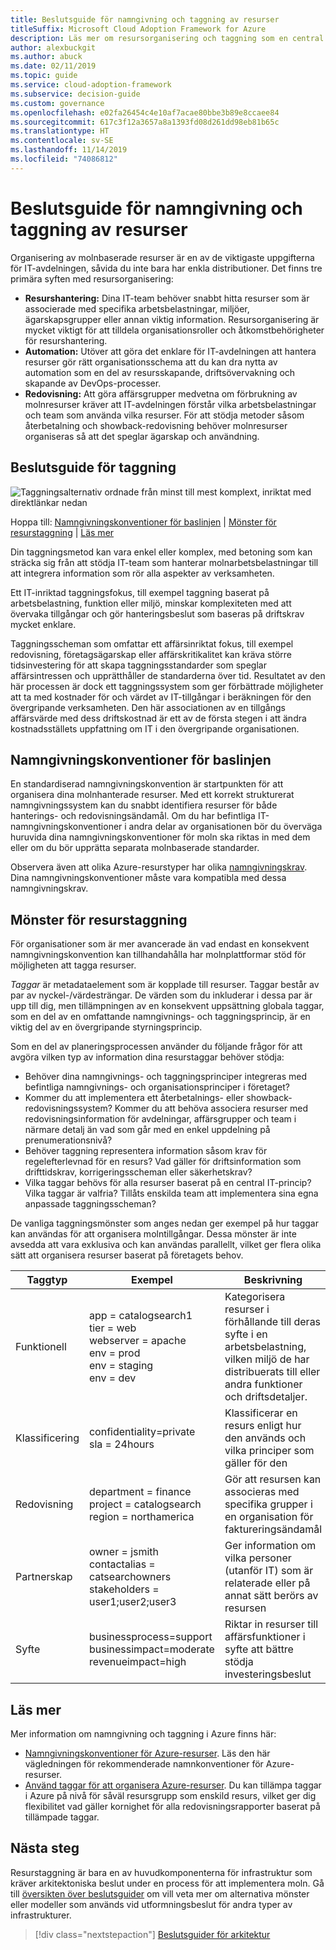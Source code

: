 ```yaml
---
title: Beslutsguide för namngivning och taggning av resurser
titleSuffix: Microsoft Cloud Adoption Framework for Azure
description: Läs mer om resursorganisering och taggning som en central tjänst i Azure-migreringar.
author: alexbuckgit
ms.author: abuck
ms.date: 02/11/2019
ms.topic: guide
ms.service: cloud-adoption-framework
ms.subservice: decision-guide
ms.custom: governance
ms.openlocfilehash: e02fa26454c4e10af7acae80bbe3b89e8ccaee84
ms.sourcegitcommit: 617c3f12a3657a8a1393fd08d261dd98eb81b65c
ms.translationtype: HT
ms.contentlocale: sv-SE
ms.lasthandoff: 11/14/2019
ms.locfileid: "74086812"
---
```

# <a name="resource-naming-and-tagging-decision-guide"></a>Beslutsguide för namngivning och taggning av resurser

Organisering av molnbaserade resurser är en av de viktigaste uppgifterna för IT-avdelningen, såvida du inte bara har enkla distributioner. Det finns tre primära syften med resursorganisering:

- **Resurshantering:** Dina IT-team behöver snabbt hitta resurser som är associerade med specifika arbetsbelastningar, miljöer, ägarskapsgrupper eller annan viktig information. Resursorganisering är mycket viktigt för att tilldela organisationsroller och åtkomstbehörigheter för resurshantering.
- **Automation:** Utöver att göra det enklare för IT-avdelningen att hantera resurser gör rätt organisationsschema att du kan dra nytta av automation som en del av resursskapande, driftsövervakning och skapande av DevOps-processer.
- **Redovisning:** Att göra affärsgrupper medvetna om förbrukning av molnresurser kräver att IT-avdelningen förstår vilka arbetsbelastningar och team som använda vilka resurser. För att stödja metoder såsom återbetalning och showback-redovisning behöver molnresurser organiseras så att det speglar ägarskap och användning.

## <a name="tagging-decision-guide"></a>Beslutsguide för taggning

![Taggningsalternativ ordnade från minst till mest komplext, inriktat med direktlänkar nedan](../../_images/decision-guides/decision-guide-resource-tagging.png)

Hoppa till: [Namngivningskonventioner för baslinjen](#baseline-naming-conventions) | [Mönster för resurstaggning](#resource-tagging-patterns) | [Läs mer](#learn-more)

Din taggningsmetod kan vara enkel eller komplex, med betoning som kan sträcka sig från att stödja IT-team som hanterar molnarbetsbelastningar till att integrera information som rör alla aspekter av verksamheten.

Ett IT-inriktad taggningsfokus, till exempel taggning baserat på arbetsbelastning, funktion eller miljö, minskar komplexiteten med att övervaka tillgångar och gör hanteringsbeslut som baseras på driftskrav mycket enklare.

Taggningsscheman som omfattar ett affärsinriktat fokus, till exempel redovisning, företagsägarskap eller affärskritikalitet kan kräva större tidsinvestering för att skapa taggningsstandarder som speglar affärsintressen och upprätthåller de standarderna över tid. Resultatet av den här processen är dock ett taggningssystem som ger förbättrade möjligheter att ta med kostnader för och värdet av IT-tillgångar i beräkningen för den övergripande verksamheten. Den här associationen av en tillgångs affärsvärde med dess driftskostnad är ett av de första stegen i att ändra kostnadsställets uppfattning om IT i den övergripande organisationen.

## <a name="baseline-naming-conventions"></a>Namngivningskonventioner för baslinjen

En standardiserad namngivningskonvention är startpunkten för att organisera dina molnhanterade resurser. Med ett korrekt strukturerat namngivningssystem kan du snabbt identifiera resurser för både hanterings- och redovisningsändamål. Om du har befintliga IT-namngivningskonventioner i andra delar av organisationen bör du överväga huruvida dina namngivningskonventioner för moln ska riktas in med dem eller om du bör upprätta separata molnbaserade standarder.

Observera även att olika Azure-resurstyper har olika [namngivningskrav](../../ready/azure-best-practices/naming-and-tagging.md). Dina namngivningskonventioner måste vara kompatibla med dessa namngivningskrav.

## <a name="resource-tagging-patterns"></a>Mönster för resurstaggning

För organisationer som är mer avancerade än vad endast en konsekvent namngivningskonvention kan tillhandahålla har molnplattformar stöd för möjligheten att tagga resurser.

*Taggar* är metadataelement som är kopplade till resurser. Taggar består av par av nyckel-/värdesträngar. De värden som du inkluderar i dessa par är upp till dig, men tillämpningen av en konsekvent uppsättning globala taggar, som en del av en omfattande namngivnings- och taggningsprincip, är en viktig del av en övergripande styrningsprincip.

Som en del av planeringsprocessen använder du följande frågor för att avgöra vilken typ av information dina resurstaggar behöver stödja:

- Behöver dina namngivnings- och taggningsprinciper integreras med befintliga namngivnings- och organisationsprinciper i företaget?
- Kommer du att implementera ett återbetalnings- eller showback-redovisningssystem? Kommer du att behöva associera resurser med redovisningsinformation för avdelningar, affärsgrupper och team i närmare detalj än vad som går med en enkel uppdelning på prenumerationsnivå?
- Behöver taggning representera information såsom krav för regelefterlevnad för en resurs? Vad gäller för driftsinformation som drifttidskrav, korrigeringsscheman eller säkerhetskrav?
- Vilka taggar behövs för alla resurser baserat på en central IT-princip? Vilka taggar är valfria? Tillåts enskilda team att implementera sina egna anpassade taggningsscheman?

De vanliga taggningsmönster som anges nedan ger exempel på hur taggar kan användas för att organisera molntillgångar. Dessa mönster är inte avsedda att vara exklusiva och kan användas parallellt, vilket ger flera olika sätt att organisera resurser baserat på företagets behov.

<!-- markdownlint-disable MD033 -->

| Taggtyp | Exempel | Beskrivning |
|-----|-----|-----|
| Funktionell            | app = catalogsearch1 <br/>tier = web <br/>webserver = apache<br/>env = prod <br/>env = staging <br/>env = dev                 | Kategorisera resurser i förhållande till deras syfte i en arbetsbelastning, vilken miljö de har distribuerats till eller andra funktioner och driftsdetaljer.                                 |
| Klassificering        | confidentiality=private<br/>sla = 24hours                                 | Klassificerar en resurs enligt hur den används och vilka principer som gäller för den                               |
| Redovisning            | department = finance <br/>project = catalogsearch <br/>region = northamerica | Gör att resursen kan associeras med specifika grupper i en organisation för faktureringsändamål |
| Partnerskap           | owner = jsmith <br/>contactalias = catsearchowners<br/>stakeholders = user1;user2;user3<br/>                       | Ger information om vilka personer (utanför IT) som är relaterade eller på annat sätt berörs av resursen                      |
| Syfte               | businessprocess=support<br/>businessimpact=moderate<br/>revenueimpact=high   | Riktar in resurser till affärsfunktioner i syfte att bättre stödja investeringsbeslut  |

<!-- markdownlint-enable MD033 -->

## <a name="learn-more"></a>Läs mer

Mer information om namngivning och taggning i Azure finns här:

- [Namngivningskonventioner för Azure-resurser](/azure/architecture/best-practices/resource-naming). Läs den här vägledningen för rekommenderade namnkonventioner för Azure-resurser.
- [Använd taggar för att organisera Azure-resurser](https://docs.microsoft.com/azure/azure-resource-manager/resource-group-using-tags?toc=/azure/billing/TOC.json). Du kan tillämpa taggar i Azure på nivå för såväl resursgrupp som enskild resurs, vilket ger dig flexibilitet vad gäller kornighet för alla redovisningsrapporter baserat på tillämpade taggar.

## <a name="next-steps"></a>Nästa steg

Resurstaggning är bara en av huvudkomponenterna för infrastruktur som kräver arkitektoniska beslut under en process för att implementera moln. Gå till [översikten över beslutsguider](../index.md) om vill veta mer om alternativa mönster eller modeller som används vid utformningsbeslut för andra typer av infrastrukturer.

> [!div class="nextstepaction"]
> [Beslutsguider för arkitektur](../index.md)
